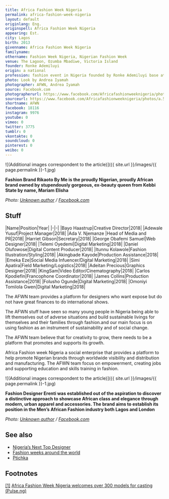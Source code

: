 ```yaml
---
title: Africa Fashion Week Nigeria
permalink: africa-fashion-week-nigeria
layout: default
originlang: Eng.
originspell: Africa Fashion Week Nigeria
appearing: Est.
city: Lagos
birth: 2013
givenname: Africa Fashion Week Nigeria
familyname:
othername: Fashion Week Nigeria, Nigerian Fashion Week
venue: The Lagoon, Ozumba Mbadiwe, Victoria Island
founder: Ronke Ademiluyi
origin: a national
profession: fashion event in Nigeria founded by Ronke Ademiluyi base at Lagos
photo: Look by Andrea Iyamah
photographer: AFWN, Andrea Iyamah
source: Facebook.com
photographerurl: https://www.facebook.com/Africafashionweeknigeria/photos/a.565953823424401/2336723993014033/?type=3&theater
sourceurl: https://www.facebook.com/Africafashionweeknigeria/photos/a.565953823424401/2336723993014033/?type=3&theater
shortname: AFWN
facebook: 18116
instagram: 9976
youtube: 0
vimeo: 0
twitter: 3775
tumblr: 0
vkontakte: 0
soundcloud: 0
pinterest: 0
weibo: 0
---
```


<!---
To edit top block see
icon "Meta Data"
on right menu
Full edit instructions
indexmod.gq/edit
-->

![(Additional images correspondent to the article)]({{ site.url }}/images/{{ page.permalink }}-1.jpg)

**Fashion Brand Rikaoto By Me is the proudly Nigerian, proudly African brand owned by stupendously gorgeous, ex-beauty queen from Kebbi State by name, Mariam Elisha**

*Photo: [Unknown author](https://www.facebook.com/Africafashionweeknigeria/photos/a.565953823424401/2299671513385948/?type=3&theater) / [Facebook.com](https://www.facebook.com/Africafashionweeknigeria/photos/a.565953823424401/2299671513385948/?type=3&theater)*

## Stuff

|Name|Position|Year|
|-|-|
|Bayo Haastrup|Creative Director|2018|
|Adewale Yusuf|Project Manager|2018|
|Ada V. Njemanze |Head of Media and PR|2018|
|Harriet Gibson|Secretary|2018|
|George Obafemi Samuel|Web Designer|2018|
|Telemi Oyedemi|Digital Marketing|2018|
|Daniel Olufowose|Digital Content Producer|2018|
|Itunnu Kolawole|Fashion Illustration/Styling|2018|
|Akingbade Kayode|Production Assistance|2018|
|Emeka Eze|Social Media Infuencer/Digital Marketing|2018|
|Simi Apatira|Field Marketing/Logistics|2018|
|Adeitan Precious|Graphics Designer|2018|
|KingSam|Video Editor/Cinematography|2018|
|Carlos Kpodiefin|Francophone Coordinator|2018|
|James Collins|Production Assistance|2018|
|Folusho Ogunde|Digital Marketing|2018|
|Omoniyi Tomilola Gwen|Digital Marketing|2018|

The AFWN team provides a platform for designers who want expose but do not have great finances to do international shows.

The AFWN stuff have seen so many young people in Nigeria being able to lift themselves out of adverse situations and build sustainable livings for themselves and their families through fashion.and our main focus is on using fashion as an instrument of sustainability and of social change.

The AFWN team believe that for creativity to grow, there needs to be a platform that promotes and supports its growth.

Africa Fashion week Nigeria a social enterprise that provides a platform to help promote Nigerian brands through worldwide visibility and distribution and manufacturing. The AFWN team focus on empowerment, creating jobs and supporting education and skills training in fashion.

![(Additional images correspondent to the article)]({{ site.url }}/images/{{ page.permalink }}-1.jpg)

**Fashion Designer Erenti was established out of the aspiration to discover a distinctive approach to showcase African class and elegance through modern, urban apparel and accessories. The brand aims to establish its position in the Men’s African Fashion industry both Lagos and London**

*Photo: [Unknown author](https://www.facebook.com/Africafashionweeknigeria/photos/a.565953823424401/2299669600052806/?type=3&theater) / [Facebook.com](https://www.facebook.com/Africafashionweeknigeria/photos/a.565953823424401/2299669600052806/?type=3&theater)*

## See also

+ [Nigeria’s Next Top Designer](nigeria-s-next-top-designer)
+ [Fashion weeks around the world](fashion-weeks-around-the-world)
+ [Ptichka](ptichka)

## Footnotes

[[1]](#a1) <span id="f1"></span> [Africa Fashion Week Nigeria welcomes over 300 models for casting (Pulse.ng)](https://www.pulse.ng/lifestyle/fashion/afwn-2018-africa-fashion-week-nigeria-welcomes-over-300-models-for-casting/jmtt3yj)
